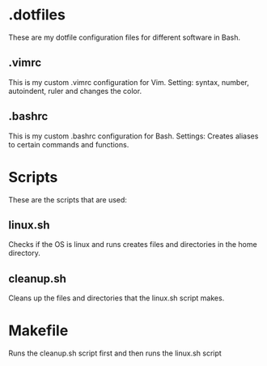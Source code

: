 # .dotfiles
These are my dotfile configuration files for different software in Bash.
## .vimrc
This is my custom .vimrc configuration for Vim.
Setting: syntax, number, autoindent, ruler and changes the color.
## .bashrc
This is my custom .bashrc configuration for Bash.
Settings: Creates aliases to certain commands and functions.
# Scripts
These are the scripts that are used:
## linux.sh
Checks if the OS is linux and runs creates files and directories in the home directory.
## cleanup.sh
Cleans up the files and directories that the linux.sh script makes.
# Makefile
Runs the cleanup.sh script first and then runs the linux.sh script
